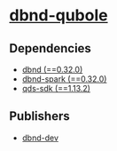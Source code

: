 # [dbnd-qubole](https://pypi.org/project/dbnd-qubole)

## Dependencies
- [dbnd (==0.32.0)](packages/d/dbnd.md)
- [dbnd-spark (==0.32.0)](packages/d/dbnd-spark.md)
- [qds-sdk (==1.13.2)](packages/q/qds-sdk.md)



## Publishers
- [dbnd-dev](https://pypi.org/user/dbnd-dev)

